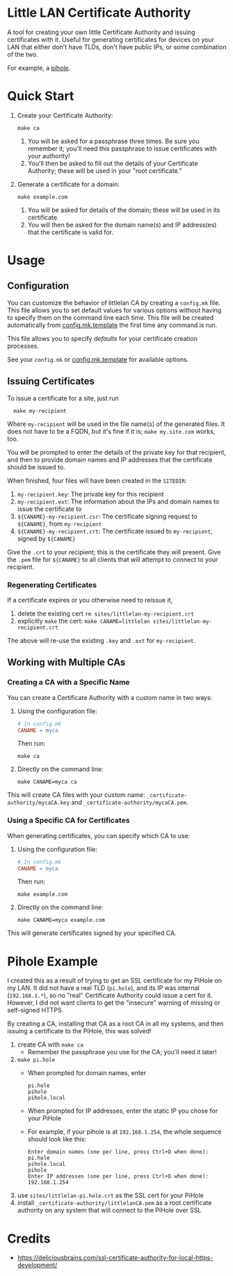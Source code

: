 # Little LAN Certificate Authority

A tool for creating your own little Certificate Authority and issuing certificates with it.
Useful for generating certificates for devices on your LAN that either don't have TLDs, don't have public IPs, or some combination of the two.

For example, a [pihole](https://pi-hole.net/).

# Quick Start

1. Create your Certificate Authority:
   ```
   make ca
   ```

   1. You will be asked for a passphrase three times. Be sure you remember it; you'll need this passphrase to issue certificates with your authority!
   2. You'll then be asked to fill out the details of your Certificate Authority; these will be used in your "root certificate."

2. Generate a certificate for a domain:
   ```
   make example.com
   ```

   1. You will be asked for details of the domain; these will be used in its certificate.
   2. You will then be asked for the domain name(s) and IP address(es) that the certificate is valid for.

# Usage

## Configuration

You can customize the behavior of littlelan CA by creating a `config.mk` file. This file allows you to set default values for various options without having to specify them on the command line each time.
This file will be created automatically from [config.mk.template](./config.mk.template) the first time any command is run.

This file allows you to specify *defaults* for your certificate creation processes.

See your `config.mk` or [config.mk.template](./config.mk.template) for available options.

## Issuing Certificates

To issue a certificate for a site, just run

      make my-recipient

Where `my-recipient` will be used in the file name(s) of the generated files. It does not have to be a FQDN, but it's fine if it is; `make my.site.com` works, too.

You will be prompted to enter the details of the private key for that recipient, and then to provide domain names and IP addresses that the certificate should be issued to.

When finished, four files will have been created in the `SITEDIR`:

1. `my-recipient.key`: The private key for this recipient
2. `my-recipient.ext`: The information about the IPs and domain names to issue the certificate to
3. `${CANAME}-my-recipient.csr`: The certificate signing request to `${CANAME}`, from `my-recipient`
4. `${CANAME}-my-recipient.crt`: The certificate issued to `my-recipient`, signed by `${CANAME}`

Give the `.crt` to your recipient; this is the certificate they will present.
Give the `.pem` file for `${CANAME}` to all clients that will attempt to connect to your recipient.

### Regenerating Certificates

If a certificate expires or you otherwise need to reissue it,

1. delete the existing cert
   `rm sites/littlelan-my-recipient.crt`
2. explicitly `make` the cert:
   `make CANAME=littlelan sites/littlelan-my-recipient.crt`

The above will re-use the existing `.key` and `.ext` for `my-recipient`.

## Working with Multiple CAs

### Creating a CA with a Specific Name

You can create a Certificate Authority with a custom name in two ways:

1. Using the configuration file:
   ```makefile
   # In config.mk
   CANAME = myca
   ```
   Then run:
   ```
   make ca
   ```

2. Directly on the command line:
   ```
   make CANAME=myca ca
   ```

This will create CA files with your custom name: `_certificate-authority/mycaCA.key` and `_certificate-authority/mycaCA.pem`.

### Using a Specific CA for Certificates

When generating certificates, you can specify which CA to use:

1. Using the configuration file:
   ```makefile
   # In config.mk
   CANAME = myca
   ```
   Then run:
   ```
   make example.com
   ```

2. Directly on the command line:
   ```
   make CANAME=myca example.com
   ```

This will generate certificates signed by your specified CA.

# Pihole Example

I created this as a result of trying to get an SSL certificate for my PiHole on my LAN. It did not have a real TLD (`pi.hole`), and its IP was internal (`192.168.1.*`), so no "real" Certificate Authority could issue a cert for it. However, I did not want clients to get the "insecure" warning of missing or self-signed HTTPS.

By creating a CA, installing that CA as a root CA in all my systems, and then issuing a certificate to the PiHole, this was solved!

1. create CA with `make ca`
   * Remember the passphrase you use for the CA; you'll need it later!
2. `make pi.hole`
   * When prompted for domain names, enter

         pi.hole
         pihole
         pihole.local

   * When prompted for IP addresses, enter the static IP you chose for your PiHole
   * For example, if your pihole is at `192.168.1.254`, the whole sequence should look like this:

         Enter domain names (one per line, press Ctrl+D when done):
         pi.hole
         pihole.local
         pihole
         Enter IP addresses (one per line, press Ctrl+D when done):
         192.168.1.254

3. use `sites/littlelan-pi.hole.crt` as the SSL cert for your PiHole
4. install `_certificate-authority/littlelanCA.pem` as a root certificate authority on any system that will connect to the PiHole over SSL

# Credits

* https://deliciousbrains.com/ssl-certificate-authority-for-local-https-development/
